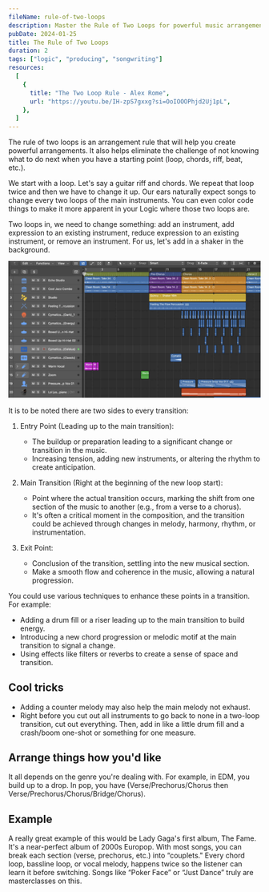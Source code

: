 ```yaml
---
fileName: rule-of-two-loops
description: Master the Rule of Two Loops for powerful music arrangements. Learn how to create compelling transitions and build dynamic tracks in your songwriting process.
pubDate: 2024-01-25
title: The Rule of Two Loops
duration: 2
tags: ["logic", "producing", "songwriting"]
resources:
  [
    {
      title: "The Two Loop Rule - Alex Rome",
      url: "https://youtu.be/IH-zpS7gxxg?si=OoIOOOPhjd2Uj1pL",
    },
  ]
---
```


The rule of two loops is an arrangement rule that will help you create powerful arrangements. It also helps eliminate the challenge of not knowing what to do next when you have a starting point (loop, chords, riff, beat, etc.).

We start with a loop. Let's say a guitar riff and chords. We repeat that loop twice and then we have to change it up. Our ears naturally expect songs to change every two loops of the main instruments. You can even color code things to make it more apparent in your Logic where those two loops are.

Two loops in, we need to change something: add an instrument, add expression to an existing instrument, reduce expression to an existing instrument, or remove an instrument. For us, let's add in a shaker in the background.

![loop lib screenshot](./images/rule-of-two-loops/loops-pic.webp)

It is to be noted there are two sides to every transition:

1. Entry Point (Leading up to the main transition):

   - The buildup or preparation leading to a significant change or transition in the music.
   - Increasing tension, adding new instruments, or altering the rhythm to create anticipation.

2. Main Transition (Right at the beginning of the new loop start):

   - Point where the actual transition occurs, marking the shift from one section of the music to another (e.g., from a verse to a chorus).
   - It's often a critical moment in the composition, and the transition could be achieved through changes in melody, harmony, rhythm, or instrumentation.

3. Exit Point:
   - Conclusion of the transition, settling into the new musical section.
   - Make a smooth flow and coherence in the music, allowing a natural progression.

You could use various techniques to enhance these points in a transition. For example:

- Adding a drum fill or a riser leading up to the main transition to build energy.
- Introducing a new chord progression or melodic motif at the main transition to signal a change.
- Using effects like filters or reverbs to create a sense of space and transition.

## Cool tricks

- Adding a counter melody may also help the main melody not exhaust.
- Right before you cut out all instruments to go back to none in a two-loop transition, cut out everything. Then, add in like a little drum fill and a crash/boom one-shot or something for one measure.

## Arrange things how you'd like

It all depends on the genre you're dealing with. For example, in EDM, you build up to a drop. In pop, you have (Verse/Prechorus/Chorus then Verse/Prechorus/Chorus/Bridge/Chorus).

## Example

A really great example of this would be Lady Gaga's first album, The Fame. It's a near-perfect album of 2000s Europop. With most songs, you can break each section (verse, prechorus, etc.) into “couplets." Every chord loop, bassline loop, or vocal melody, happens twice so the listener can learn it before switching. Songs like “Poker Face” or “Just Dance” truly are masterclasses on this.
